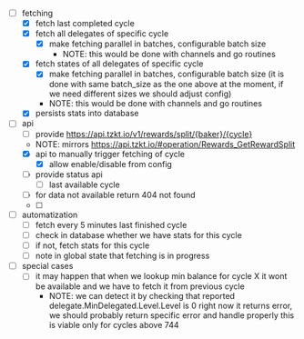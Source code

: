 - [ ] fetching
  - [x] fetch last completed cycle
  - [x] fetch all delegates of specific cycle
    - [x] make fetching parallel in batches, configurable batch size
      - NOTE: this would be done with channels and go routines
  - [x] fetch states of all delegates of specific cycle
      - [x] make fetching parallel in batches, configurable batch size (it is done with same batch_size as the one above at the moment, if we need different sizes we should adjust config)
      - NOTE: this would be done with channels and go routines
  - [x] persists stats into database

- [ ] api 
  - [ ]  provide https://api.tzkt.io/v1/rewards/split/{baker}/{cycle}
	- NOTE: mirrors https://api.tzkt.io/#operation/Rewards_GetRewardSplit
  - [x] api to manually trigger fetching of cycle
    - [x] allow enable/disable from config
  - [ ] provide status api
    - [ ] last available cycle
  - [ ] for data not available return 404 not found 
  - [ ] 

- [ ] automatization
  - [ ] fetch every 5 minutes last finished cycle
  - [ ] check in database whether we have stats for this cycle
  - [ ] if not, fetch stats for this cycle
  - [ ] note in global state that fetching is in progress

- [ ] special cases
  - [ ] it may happen that when we lookup min balance for cycle X it wont be available and we have to fetch it from previous cycle
    - NOTE: we can detect it by checking that reported delegate.MinDelegated.Level.Level is 0
      right now it returns error, we should probably return specific error and handle properly
	  this is viable only for cycles above 744
    